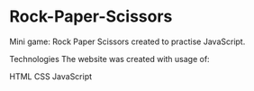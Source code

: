 # Rock-Paper-Scissors
Mini game: Rock Paper Scissors created to practise JavaScript.

Technologies
The website was created with usage of:

HTML
CSS
JavaScript
